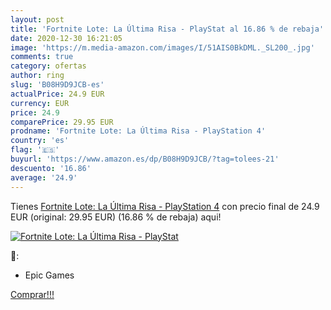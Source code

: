 ```yaml
---
layout: post
title: 'Fortnite Lote: La Última Risa - PlayStat al 16.86 % de rebaja'
date: 2020-12-30 16:21:05
image: 'https://m.media-amazon.com/images/I/51AIS0BkDML._SL200_.jpg'
comments: true
category: ofertas
author: ring
slug: 'B08H9D9JCB-es'
actualPrice: 24.9 EUR
currency: EUR
price: 24.9
comparePrice: 29.95 EUR
prodname: 'Fortnite Lote: La Última Risa - PlayStation 4'
country: 'es'
flag: '🇪🇸'
buyurl: 'https://www.amazon.es/dp/B08H9D9JCB/?tag=tolees-21'
descuento: '16.86'
average: '24.9'
---
```


Tienes [Fortnite Lote: La Última Risa - PlayStation 4](https://www.amazon.es/dp/B08H9D9JCB/?tag=tolees-21) con precio final de  24.9 EUR (original: 29.95 EUR) (16.86 %  de rebaja) aqui!

[![Fortnite Lote: La Última Risa - PlayStat](https://m.media-amazon.com/images/I/51AIS0BkDML._SL200_.jpg)](https://www.amazon.es/dp/B08H9D9JCB/?tag=tolees-21)

🔎:

- Epic Games

[Comprar!!!](https://www.amazon.es/dp/B08H9D9JCB/?tag=tolees-21)
